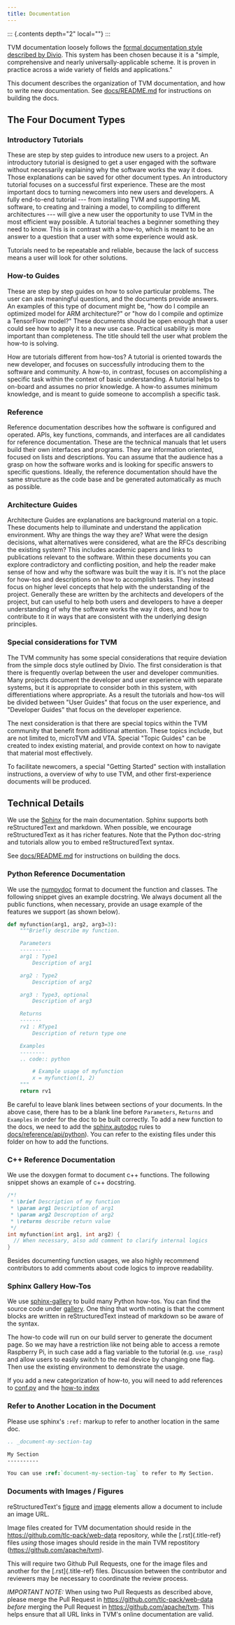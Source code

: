 ```yaml
---
title: Documentation
---
```


::: {.contents depth="2" local=""}
:::

TVM documentation loosely follows the [formal documentation style
described by Divio](https://documentation.divio.com). This system has
been chosen because it is a \"simple, comprehensive and nearly
universally-applicable scheme. It is proven in practice across a wide
variety of fields and applications.\"

This document describes the organization of TVM documentation, and how
to write new documentation. See
[docs/README.md](https://github.com/apache/tvm/tree/main/docs#build-locally)
for instructions on building the docs.

## The Four Document Types

### Introductory Tutorials

These are step by step guides to introduce new users to a project. An
introductory tutorial is designed to get a user engaged with the
software without necessarily explaining why the software works the way
it does. Those explanations can be saved for other document types. An
introductory tutorial focuses on a successful first experience. These
are the most important docs to turning newcomers into new users and
developers. A fully end-to-end tutorial --- from installing TVM and
supporting ML software, to creating and training a model, to compiling
to different architectures --- will give a new user the opportunity to
use TVM in the most efficient way possible. A tutorial teaches a
beginner something they need to know. This is in contrast with a how-to,
which is meant to be an answer to a question that a user with some
experience would ask.

Tutorials need to be repeatable and reliable, because the lack of
success means a user will look for other solutions.

### How-to Guides

These are step by step guides on how to solve particular problems. The
user can ask meaningful questions, and the documents provide answers. An
examples of this type of document might be, \"how do I compile an
optimized model for ARM architecture?\" or \"how do I compile and
optimize a TensorFlow model?\" These documents should be open enough
that a user could see how to apply it to a new use case. Practical
usability is more important than completeness. The title should tell the
user what problem the how-to is solving.

How are tutorials different from how-tos? A tutorial is oriented towards
the new developer, and focuses on successfully introducing them to the
software and community. A how-to, in contrast, focuses on accomplishing
a specific task within the context of basic understanding. A tutorial
helps to on-board and assumes no prior knowledge. A how-to assumes
minimum knowledge, and is meant to guide someone to accomplish a
specific task.

### Reference

Reference documentation describes how the software is configured and
operated. APIs, key functions, commands, and interfaces are all
candidates for reference documentation. These are the technical manuals
that let users build their own interfaces and programs. They are
information oriented, focused on lists and descriptions. You can assume
that the audience has a grasp on how the software works and is looking
for specific answers to specific questions. Ideally, the reference
documentation should have the same structure as the code base and be
generated automatically as much as possible.

### Architecture Guides

Architecture Guides are explanations are background material on a topic.
These documents help to illuminate and understand the application
environment. Why are things the way they are? What were the design
decisions, what alternatives were considered, what are the RFCs
describing the existing system? This includes academic papers and links
to publications relevant to the software. Within these documents you can
explore contradictory and conflicting position, and help the reader make
sense of how and why the software was built the way it is. It\'s not the
place for how-tos and descriptions on how to accomplish tasks. They
instead focus on higher level concepts that help with the understanding
of the project. Generally these are written by the architects and
developers of the project, but can useful to help both users and
developers to have a deeper understanding of why the software works the
way it does, and how to contribute to it in ways that are consistent
with the underlying design principles.

### Special considerations for TVM

The TVM community has some special considerations that require deviation
from the simple docs style outlined by Divio. The first consideration is
that there is frequently overlap between the user and developer
communities. Many projects document the developer and user experience
with separate systems, but it is appropriate to consider both in this
system, with differentiations where appropriate. As a result the
tutorials and how-tos will be divided between \"User Guides\" that focus
on the user experience, and \"Developer Guides\" that focus on the
developer experience.

The next consideration is that there are special topics within the TVM
community that benefit from additional attention. These topics include,
but are not limited to, microTVM and VTA. Special \"Topic Guides\" can
be created to index existing material, and provide context on how to
navigate that material most effectively.

To facilitate newcomers, a special \"Getting Started\" section with
installation instructions, a overview of why to use TVM, and other
first-experience documents will be produced.

## Technical Details

We use the [Sphinx](http://sphinx-doc.org) for the main documentation.
Sphinx supports both reStructuredText and markdown. When possible, we
encourage reStructuredText as it has richer features. Note that the
Python doc-string and tutorials allow you to embed reStructuredText
syntax.

See
[docs/README.md](https://github.com/apache/tvm/tree/main/docs#build-locally)
for instructions on building the docs.

### Python Reference Documentation

We use the [numpydoc](https://numpydoc.readthedocs.io/en/latest/) format
to document the function and classes. The following snippet gives an
example docstring. We always document all the public functions, when
necessary, provide an usage example of the features we support (as shown
below).

``` python
def myfunction(arg1, arg2, arg3=3):
    """Briefly describe my function.

    Parameters
    ----------
    arg1 : Type1
        Description of arg1

    arg2 : Type2
        Description of arg2

    arg3 : Type3, optional
        Description of arg3

    Returns
    -------
    rv1 : RType1
        Description of return type one

    Examples
    --------
    .. code:: python

        # Example usage of myfunction
        x = myfunction(1, 2)
    """
    return rv1
```

Be careful to leave blank lines between sections of your documents. In
the above case, there has to be a blank line before `Parameters`,
`Returns` and `Examples` in order for the doc to be built correctly. To
add a new function to the docs, we need to add the
[sphinx.autodoc](http://www.sphinx-doc.org/en/master/ext/autodoc.html)
rules to
[docs/reference/api/python](https://github.com/apache/tvm/tree/main/docs/reference/api/python)).
You can refer to the existing files under this folder on how to add the
functions.

### C++ Reference Documentation

We use the doxygen format to document c++ functions. The following
snippet shows an example of c++ docstring.

``` c++
/*!
 * \brief Description of my function
 * \param arg1 Description of arg1
 * \param arg2 Descroption of arg2
 * \returns describe return value
 */
int myfunction(int arg1, int arg2) {
  // When necessary, also add comment to clarify internal logics
}
```

Besides documenting function usages, we also highly recommend
contributors to add comments about code logics to improve readability.

### Sphinx Gallery How-Tos

We use [sphinx-gallery](https://sphinx-gallery.github.io/) to build many
Python how-tos. You can find the source code under
[gallery](https://github.com/apache/tvm/tree/main/gallery). One thing
that worth noting is that the comment blocks are written in
reStructuredText instead of markdown so be aware of the syntax.

The how-to code will run on our build server to generate the document
page. So we may have a restriction like not being able to access a
remote Raspberry Pi, in such case add a flag variable to the tutorial
(e.g. `use_rasp`) and allow users to easily switch to the real device by
changing one flag. Then use the existing environment to demonstrate the
usage.

If you add a new categorization of how-to, you will need to add
references to
[conf.py](https://github.com/apache/tvm/tree/main/docs/conf.py) and the
[how-to
index](https://github.com/apache/tvm/tree/main/docs/how-to/index.rst)

### Refer to Another Location in the Document

Please use sphinx\'s `:ref:` markup to refer to another location in the
same doc.

``` rst
.. _document-my-section-tag

My Section
----------

You can use :ref:`document-my-section-tag` to refer to My Section.
```

### Documents with Images / Figures

reStructuredText\'s
[figure](https://docutils.sourceforge.io/docs/ref/rst/directives.html#figure)
and
[image](https://docutils.sourceforge.io/docs/ref/rst/directives.html#image)
elements allow a document to include an image URL.

Image files created for TVM documentation should reside in the
<https://github.com/tlc-pack/web-data> repository, while the
[.rst]{.title-ref} files *using* those images should reside in the main
TVM repostitory (<https://github.com/apache/tvm>).

This will require two Github Pull Requests, one for the image files and
another for the [.rst]{.title-ref} files. Discussion between the
contributor and reviewers may be necessary to coordinate the review
process.

*IMPORTANT NOTE:* When using two Pull Requests as described above,
please merge the Pull Request in <https://github.com/tlc-pack/web-data>
*before* merging the Pull Request in <https://github.com/apache/tvm>.
This helps ensure that all URL links in TVM\'s online documentation are
valid.
